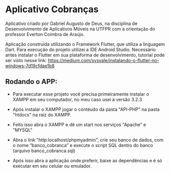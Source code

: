 # Aplicativo Cobranças

Aplicativo criado por Gabriel Augusto de Deus, na disciplina de Desenvolvimento de Aplicativos Móveis na UTFPR com a orientação do professor Everton Coimbra de Araújo.

Aplicação construída utilizando o Framework Flutter, que utiliza a linguagem Dart. 
Para execução do projeto utilizei a IDE Android Studio. 
Necessário antes instalar o Flutter em sua plataforma de desenvolvimento, tutorial pode ser visto nesse link: https://medium.com/sysvale/instalando-o-flutter-no-windows-7d19cfdae1b8 

## Rodando o APP: 

- Para executar esse projeto você precisa primeiramente instalar o XAMPP em seu computador, no meu caso usei a versão 3.2.3

- Após instalar o XAMPP jogar o contéudo da pasta "API-PHP" na pasta "htdocs" na raiz do XAMPP.

- Feito isso abra o XAMPP e dê um start nos serviços "Apache" e "MYSQL"

- Abra o link "http:localhost/phpmyadmin", crie seu banco de dados, com o nome “banco_cobranca” e execute o script SQL dentro do banco (arquivo banco_cobranca.sql)

- Após isso abra a aplicação onde preferir, baixe as dependências e é só executar em seu celular ou emulador.

